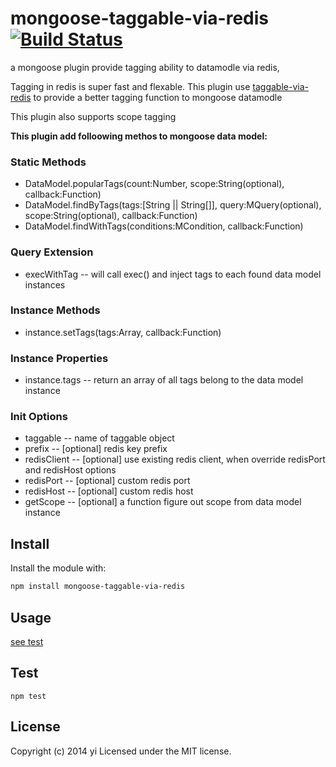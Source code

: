 # mongoose-taggable-via-redis [![Build Status](https://secure.travis-ci.org/yi/mongoose-taggable-via-redis.png?branch=master)](http://travis-ci.org/yi/mongoose-taggable-via-redis)

a mongoose plugin provide tagging ability to datamodle via redis,

Tagging in redis is super fast and flexable. This plugin use [taggable-via-redis](https://www.npmjs.org/package/taggable-via-redis) to provide a better tagging function to mongoose datamodle

This plugin also supports scope tagging

**This plugin add folloowing methos to mongoose data model:**

### Static Methods
 * DataModel.popularTags(count:Number, scope:String(optional), callback:Function)
 * DataModel.findByTags(tags:[String || String[]], query:MQuery(optional), scope:String(optional), callback:Function)
 * DataModel.findWithTags(conditions:MCondition, callback:Function)

### Query Extension
  * execWithTag -- will call exec() and inject tags to each found data model instances

### Instance Methods
 * instance.setTags(tags:Array, callback:Function)

### Instance Properties
 * instance.tags -- return an array of all tags belong to the data model instance

### Init Options

 * taggable -- name of taggable object
 * prefix  -- [optional] redis key prefix
 * redisClient  -- [optional] use existing redis client, when override redisPort and redisHost options
 * redisPort -- [optional] custom redis port
 * redisHost -- [optional] custom redis host
 * getScope -- [optional] a function figure out scope from data model instance

## Install
Install the module with:

```bash
npm install mongoose-taggable-via-redis
```

## Usage
[see test](lib/tests/basic_test.js)

## Test

    npm test

## License
Copyright (c) 2014 yi
Licensed under the MIT license.
